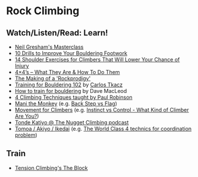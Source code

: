 # Rock Climbing

## Watch/Listen/Read: Learn!

- [Neil Gresham's Masterclass](https://www.youtube.com/playlist?list=PLBCRwO0FN0zMTqSfFW9SMbK2tncTrI25r)
- [10 Drills to Improve Your Bouldering Footwork](https://www.99boulders.com/bouldering-footwork-drills)
- [14 Shoulder Exercises for Climbers That Will Lower Your Chance of Injury](https://www.99boulders.com/shoulder-exercises-for-climbers)
- [4×4’s – What They Are & How To Do Them](https://www.trainingbeta.com/4x4s)
- [The Making of a 'Rockprodigy'](http://www.rockclimbing.com/Articles/Training_and_Technique/The_Making_of_a_Rockprodigy__258.html)
- [Training for Bouldering 102](https://drive.google.com/file/d/1_oQ8Zy3mfqUtoXhtXwTmbZ1mxCClJSZW/view) by [Carlos Tkacz](https://www.gofundme.com/f/training-for-bouldering)
- [How to train for bouldering](https://www.youtube.com/watch?v=J6APsMJNXX4) by Dave MacLeod
- [4 Climbing Techniques taught by Paul Robinson](https://www.youtube.com/watch?v=nBp0HZCdo7w)
- [Mani the Monkey](https://www.youtube.com/channel/UCvkGOw5JmJ3TPdXNiEFwq6Q) (e.g. [Back Step vs Flag](https://www.youtube.com/watch?v=F5g9YtcnDqw))
- [Movement for Climbers](https://www.youtube.com/channel/UC6-rliFvsdCUTZndrZTQjMA) (e.g. [Instinct vs Control - What Kind of Climber Are You?](https://www.youtube.com/watch?v=FXXzaXgNHkg))
- [Tonde Katiyo @ The Nugget Climbing podcast](https://thenuggetclimbing.com/episodes/tonde-katiyo-part-1)
- [Tomoa / Akiyo / Ikedai](https://www.youtube.com/channel/UCx3XxWczzWgm1bLmgdeQJMw) (e.g. [The World Class 4 technics for coordination problem](https://www.youtube.com/watch?v=dT8oQPeJQts))

## Train

- [Tension Climbing's The Block](https://www.tensionclimbing.com/product/the-block)
